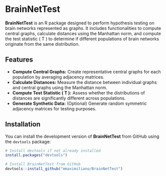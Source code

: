 # BrainNetTest

**BrainNetTest** is an R package designed to perform hypothesis testing on brain networks represented as graphs. It includes functionalities to compute central graphs, calculate distances using the Manhattan norm, and compute the test statistic \( T \) to determine if different populations of brain networks originate from the same distribution.

## Features

- **Compute Central Graphs:** Create representative central graphs for each population by averaging adjacency matrices.
- **Calculate Distances:** Measure the distance between individual graphs and central graphs using the Manhattan norm.
- **Compute Test Statistic \( T \):** Assess whether the distributions of distances are significantly different across populations.
- **Generate Synthetic Data:** (Optional) Generate random symmetric adjacency matrices for testing purposes.

## Installation

You can install the development version of **BrainNetTest** from GitHub using the `devtools` package:

```r
# Install devtools if not already installed
install.packages("devtools")

# Install BrainNetTest from GitHub
devtools::install_github("mmaximiliano/BrainNetTest")
